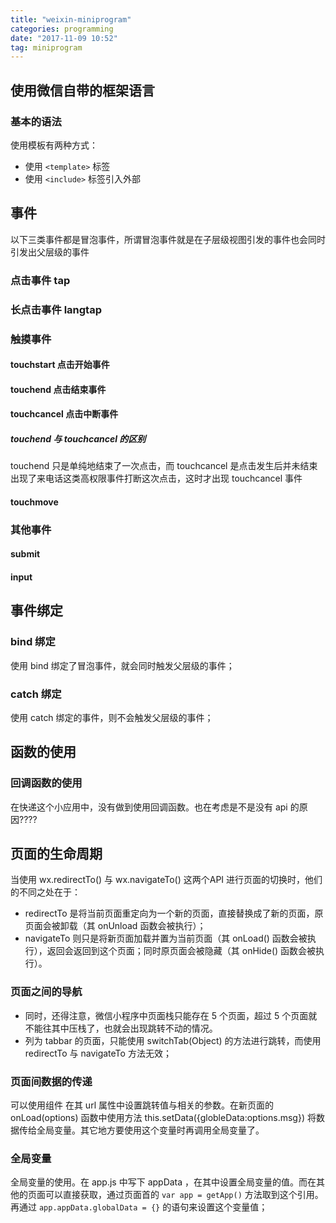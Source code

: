 ```yaml
---
title: "weixin-miniprogram"
categories: programming
date: "2017-11-09 10:52"
tag: miniprogram
---
```


## 使用微信自带的框架语言

### 基本的语法

使用模板有两种方式：

- 使用 `<template>` 标签
- 使用 `<include>` 标签引入外部

## 事件

以下三类事件都是冒泡事件，所谓冒泡事件就是在子层级视图引发的事件也会同时引发出父层级的事件

### 点击事件 tap

### 长点击事件 langtap

### 触摸事件

#### touchstart 点击开始事件

#### touchend 点击结束事件

#### touchcancel 点击中断事件

##### touchend 与 touchcancel 的区别

touchend 只是单纯地结束了一次点击，而 touchcancel 是点击发生后并未结束出现了来电话这类高权限事件打断这次点击，这时才出现 touchcancel 事件

#### touchmove

### 其他事件

#### submit

#### input

## 事件绑定

### bind 绑定

使用 bind 绑定了冒泡事件，就会同时触发父层级的事件；

### catch 绑定

使用 catch 绑定的事件，则不会触发父层级的事件；


## 函数的使用

### 回调函数的使用

在快递这个小应用中，没有做到使用回调函数。也在考虑是不是没有 api 的原因????

## 页面的生命周期

当使用 wx.redirectTo() 与 wx.navigateTo() 这两个API 进行页面的切换时，他们的不同之处在于：

- redirectTo 是将当前页面重定向为一个新的页面，直接替换成了新的页面，原页面会被卸载（其 onUnload 函数会被执行）；
- navigateTo 则只是将新页面加载并置为当前页面（其 onLoad() 函数会被执行），返回会返回到这个页面；同时原页面会被隐藏（其 onHide() 函数会被执行）。

### 页面之间的导航

- 同时，还得注意，微信小程序中页面栈只能存在 5 个页面，超过 5 个页面就不能往其中压栈了，也就会出现跳转不动的情况。
- 列为 tabbar 的页面，只能使用 switchTab(Object) 的方法进行跳转，而使用 redirectTo 与 navigateTo 方法无效；

### 页面间数据的传递

可以使用组件 <navigator> 在其 url 属性中设置跳转值与相关的参数。在新页面的 onLoad(options) 函数中使用方法 this.setData({globleData:options.msg}) 将数据传给全局变量。其它地方要使用这个变量时再调用全局变量了。

### 全局变量

全局变量的使用。在 app.js 中写下 appData ，在其中设置全局变量的值。而在其他的页面可以直接获取，通过页面首的 `var app = getApp()` 方法取到这个引用。再通过 `app.appData.globalData = {}` 的语句来设置这个变量值；
